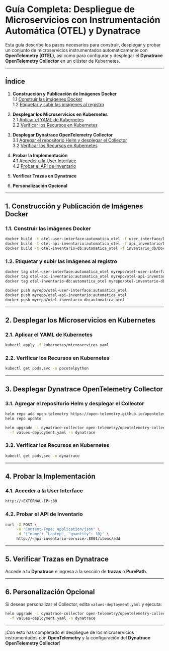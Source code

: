 # Guía Completa: Despliegue de Microservicios con Instrumentación Automática (OTEL) y Dynatrace

Esta guía describe los pasos necesarios para construir, desplegar y probar un conjunto de microservicios instrumentados automáticamente con **OpenTelemetry (OTEL)**, así como para configurar y desplegar el **Dynatrace OpenTelemetry Collector** en un clúster de Kubernetes.

---

## Índice

1. **Construcción y Publicación de Imágenes Docker**  
   1.1 [Construir las imágenes Docker](#11-construir-las-imágenes-docker)  
   1.2 [Etiquetar y subir las imágenes al registro](#12-etiquetar-y-subir-las-imágenes-al-registro)  

2. **Desplegar los Microservicios en Kubernetes**  
   2.1 [Aplicar el YAML de Kubernetes](#21-aplicar-el-yaml-de-kubernetes)  
   2.2 [Verificar los Recursos en Kubernetes](#22-verificar-los-recursos-en-kubernetes)  

3. **Desplegar Dynatrace OpenTelemetry Collector**  
   3.1 [Agregar el repositorio Helm y desplegar el Collector](#31-agregar-el-repositorio-helm-y-desplegar-el-collector)  
   3.2 [Verificar los Recursos en Kubernetes](#32-verificar-los-recursos-en-kubernetes)  

4. **Probar la Implementación**  
   4.1 [Acceder a la User Interface](#41-acceder-a-la-user-interface)  
   4.2 [Probar el API de Inventario](#42-probar-el-api-de-inventario)  

5. **Verificar Trazas en Dynatrace**

6. **Personalización Opcional**

---

## 1. Construcción y Publicación de Imágenes Docker

### 1.1. Construir las imágenes Docker

```bash
docker build -t otel-user-interface:automatica_otel -f user_interface/Dockerfile ./user_interface
docker build -t otel-api-inventario:automatica_otel -f api_inventario/Dockerfile ./api_inventario
docker build -t otel-inventario-db:automatica_otel -f inventario_db/Dockerfile ./inventario_db
```

### 1.2. Etiquetar y subir las imágenes al registro

```bash
docker tag otel-user-interface:automatica_otel myrepo/otel-user-interface:automatica_otel
docker tag otel-api-inventario:automatica_otel myrepo/otel-api-inventario:automatica_otel
docker tag otel-inventario-db:automatica_otel myrepo/otel-inventario-db:automatica_otel

docker push myrepo/otel-user-interface:automatica_otel
docker push myrepo/otel-api-inventario:automatica_otel
docker push myrepo/otel-inventario-db:automatica_otel
```

---

## 2. Desplegar los Microservicios en Kubernetes

### 2.1. Aplicar el YAML de Kubernetes

```bash
kubectl apply -f kubernetes/microservices.yaml
```

### 2.2. Verificar los Recursos en Kubernetes

```bash
kubectl get pods,svc -n pocotelpython
```

---

## 3. Desplegar Dynatrace OpenTelemetry Collector

### 3.1. Agregar el repositorio Helm y desplegar el Collector

```bash
helm repo add open-telemetry https://open-telemetry.github.io/opentelemetry-helm-charts
helm repo update

helm upgrade -i dynatrace-collector open-telemetry/opentelemetry-collector \
  -f values-deployment.yaml -n dynatrace
```

### 3.2. Verificar los Recursos en Kubernetes

```bash
kubectl get pods,svc -n dynatrace
```

---

## 4. Probar la Implementación

### 4.1. Acceder a la User Interface

```bash
http://<EXTERNAL-IP>:80
```

### 4.2. Probar el API de Inventario

```bash
curl -X POST \
     -H "Content-Type: application/json" \
     -d '{"name": "Laptop", "quantity": 10}' \
     http://<api-inventario-service>:8001/items/add
```

---

## 5. Verificar Trazas en Dynatrace

Accede a tu **Dynatrace** e ingresa a la sección de **trazas** o **PurePath**.

---

## 6. Personalización Opcional

Si deseas personalizar el Collector, edita `values-deployment.yaml` y ejecuta:

```bash
helm upgrade -i dynatrace-collector open-telemetry/opentelemetry-collector \
  -f values-deployment.yaml -n dynatrace
```

---

¡Con esto has completado el despliegue de los microservicios instrumentados con **OpenTelemetry** y la configuración del **Dynatrace OpenTelemetry Collector**!

